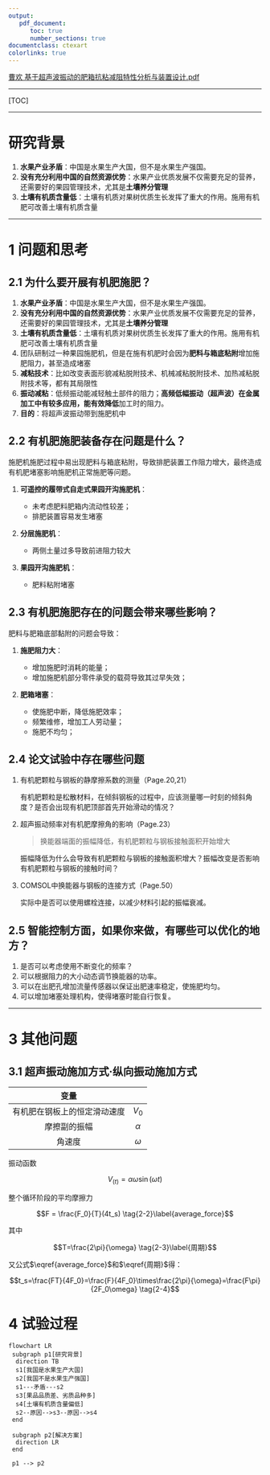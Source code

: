 ```yaml
---
output:
   pdf_document:
      toc: true
      number_sections: true
documentclass: ctexart
colorlinks: true
---
```


[曹欢 基于超声波振动的肥箱抗粘减阻特性分析与装置设计.pdf](./论文/曹欢%20基于超声波振动的肥箱抗粘减阻特性分析与装置设计.pdf)

---

[TOC]

---

# 研究背景

1. **水果产业矛盾**：中国是水果生产大国，但不是水果生产强国。
2. **没有充分利用中国的自然资源优势**：水果产业优质发展不仅需要充足的营养，还需要好的果园管理技术，尤其是**土壤养分管理**
3. **土壤有机质含量低**：土壤有机质对果树优质生长发挥了重大的作用。施用有机肥可改善土壤有机质含量

---

# 1 问题和思考

## 2.1 为什么要开展有机肥施肥？

1. **水果产业矛盾**：中国是水果生产大国，但不是水果生产强国。
2. **没有充分利用中国的自然资源优势**：水果产业优质发展不仅需要充足的营养，还需要好的果园管理技术，尤其是**土壤养分管理**
3. **土壤有机质含量低**：土壤有机质对果树优质生长发挥了重大的作用。施用有机肥可改善土壤有机质含量
4. 团队研制过一种果园施肥机，但是在施有机肥时会因为**肥料与箱底粘附**增加施肥阻力，甚至造成堵塞
5. **减粘技术**：比如改变表面形貌减粘脱附技术、机械减粘脱附技术、加热减粘脱附技术等，都有其局限性
6. **振动减粘**：低频振动能减轻触土部件的阻力；**高频低幅振动（超声波）**在金属加工中有较多应用，能**有效降低**加工时的阻力。
7. **目的**：将超声波振动带到施肥机中

## 2.2 有机肥施肥装备存在问题是什么？

施肥机施肥过程中易出现肥料与箱底粘附，导致排肥装置工作阻力增大，最终造成有机肥堵塞影响施肥机正常施肥等问题。

1. **可遥控的履带式自走式果园开沟施肥机**：

    - 未考虑肥料肥箱内流动性较差；
    - 排肥装置容易发生堵塞

2. **分层施肥机**：

    - 两侧土量过多导致前进阻力较大

3. **果园开沟施肥机**：

    - 肥料粘附堵塞

## 2.3 有机肥施肥存在的问题会带来哪些影响？

肥料与肥箱底部黏附的问题会导致：

1. **施肥阻力大**：
   - 增加施肥时消耗的能量；
   - 增加施肥机部分零件承受的载荷导致其过早失效；

2. **肥箱堵塞**：
   - 使施肥中断，降低施肥效率；
   - 频繁维修，增加工人劳动量；
   - 施肥不均匀；

## 2.4 论文试验中存在哪些问题

1. 有机肥颗粒与钢板的静摩擦系数的测量（Page.20,21）

   有机肥颗粒是松散材料，在倾斜钢板的过程中，应该测量哪一时刻的倾斜角度？是否会出现有机肥顶部首先开始滑动的情况？

2. 超声振动频率对有机肥摩擦角的影响（Page.23）

   > 换能器端面的振幅降低，有机肥颗粒与钢板接触面积开始增大

   振幅降低为什么会导致有机肥颗粒与钢板的接触面积增大？振幅改变是否影响有机肥颗粒与钢板的接触时间？

3. COMSOL中换能器与钢板的连接方式（Page.50）

   实际中是否可以使用螺栓连接，以减少材料引起的振幅衰减。

## 2.5 智能控制方面，如果你来做，有哪些可以优化的地方？

1. 是否可以考虑使用不断变化的频率？
2. 可以根据阻力的大小动态调节换能器的功率。
3. 可以在出肥孔增加流量传感器以保证出肥速率稳定，使施肥均匀。
4. 可以增加堵塞处理机构，使得堵塞时能自行恢复。

---

# 3 其他问题

## 3.1 超声振动施加方式·纵向振动施加方式

|变量||
|:-:|:-:|
|有机肥在钢板上的恒定滑动速度|$V_0$|
|摩擦副的振幅|$\alpha$|
|角速度|$\omega$|

振动函数

$$V_{(t)}=\alpha \omega \sin ( \omega t) \tag{2-1}\label{振动函数}$$

整个循环阶段的平均摩擦力

$$F = \frac{F_0}{T}(4t_s) \tag{2-2}\label{average_force}$$

其中

$$T=\frac{2\pi}{\omega} \tag{2-3}\label{周期}$$

又公式$\eqref{average_force}$和$\eqref{周期}$得：

$$t_s=\frac{FT}{4F_0}=\frac{F}{4F_0}\times\frac{2\pi}{\omega}=\frac{F\pi}{2F_0\omega} \tag{2-4}$$

# 4 试验过程

```mermaid
flowchart LR
 subgraph p1[研究背景]
  direction TB
  s1[我国是水果生产大国]
  s2[我国不是水果生产强国]
  s1---矛盾---s2
  s3[果品品质差、劣质品种多]
  s4[土壤有机质含量偏低]
  s2--原因-->s3--原因-->s4
 end
 
 subgraph p2[解决方案]
  direction LR
 end

 p1 --> p2
```
